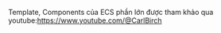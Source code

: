 Template, Components của ECS phần lớn được tham khảo qua youtube:https://www.youtube.com/@CarlBirch

